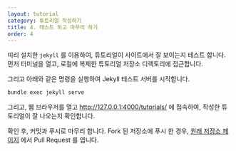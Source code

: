 ```yaml
---
layout: tutorial
category: 튜토리얼 작성하기
title: 4. 테스트 하고 마무리 하기
order: 4
---
```


미리 설치한 `jekyll` 를 이용하여, 튜토리얼이 사이트에서 잘 보이는지 테스트 합니다. 먼저 터미널을 열고, 로컬에 복제한 튜토리얼 저장소 디렉토리에 접근합니다.

그리고 아래와 같은 명령을 실행하여 Jekyll 테스트 서버를 시작합니다.

```bash
bundle exec jekyll serve
```

그리고, 웹 브라우저를 열고 http://127.0.0.1:4000/tutorials/ 에 접속하여, 작성한 튜토리얼이 잘 나오는지 확인합니다.

확인 후, 커밋과 푸시로 마무리 합니다. Fork 된 저장소에 푸시 한 경우, [원래 저장소 페이지](https://github.com/skhu-sw/tutorials) 에서 Pull Request 를 엽니다.
